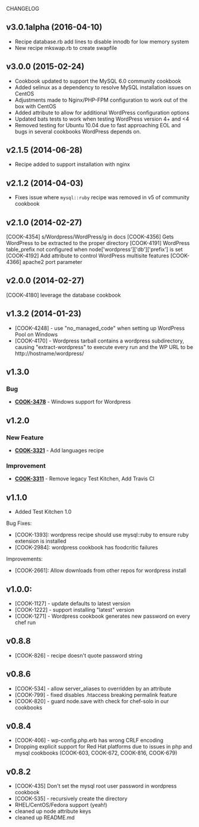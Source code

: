 CHANGELOG

v3.0.1alpha (2016-04-10)
------------------------
* Recipe database.rb add lines to disable innodb for low memory system
* New recipe mkswap.rb to create swapfile

v3.0.0 (2015-02-24)
-------------------
* Cookbook updated to support the MySQL 6.0 community cookbook
* Added selinux as a dependency to resolve MySQL installation issues on CentOS
* Adjustments made to Nginx/PHP-FPM configuration to work out of the box with CentOS
* Added attribute to allow for additional WordPress configuration options
* Updated bats tests to work when testing WordPress version 4+ and <4
* Removed testing for Ubuntu 10.04 due to fast approaching EOL and bugs in several cookbooks WordPress depends on.

v2.1.5 (2014-06-28)
-------------------
* Recipe added to support installation with nginx

v2.1.2 (2014-04-03)
-------------------
* Fixes issue where `mysql::ruby` recipe was removed in v5 of community cookbook

v2.1.0 (2014-02-27)
-------------------
[COOK-4354] s/Wordpress/WordPress/g in docs
[COOK-4356] Gets WordPress to be extracted to the proper directory
[COOK-4191] WordPress table_prefix not configured when node['wordpress']['db']['prefix'] is set
[COOK-4192] Add attribute to control WordPress multisite features
[COOK-4366] apache2 port parameter


v2.0.0 (2014-02-27)
-------------------
[COOK-4180] leverage the database cookbook


v1.3.2 (2014-01-23)
-------------------
* [COOK-4248] - use "no_managed_code" when setting up WordPress Pool on Windows
* [COOK-4170] - Wordpress tarball contains a wordpress subdirectory, causing "extract-wordpress" to execute every run and the WP URL to be http://hostname/wordpress/


v1.3.0
------
### Bug
- **[COOK-3478](https://tickets.opscode.com/browse/COOK-3478)** - Windows support for Wordpress


v1.2.0
------
### New Feature
- **[COOK-3321](https://tickets.opscode.com/browse/COOK-3321)** - Add languages recipe

### Improvement
- **[COOK-3311](https://tickets.opscode.com/browse/COOK-3311)** - Remove legacy Test Kitchen, Add Travis CI


v1.1.0
------
- Added Test Kitchen 1.0

Bug Fixes:
- [COOK-1393]: wordpress recipe should use mysql::ruby to ensure ruby extension is installed
- [COOK-2984]: wordpress cookbook has foodcritic failures

Improvements:
- [COOK-2661]: Allow downloads from other repos for wordpress install

v1.0.0:
-------
- [COOK-1127] - update defaults to latest version
- [COOK-1222] - support installing "latest" version
- [COOK-1271] - Wordpress cookbook generates new password on every chef run

v0.8.8
------
- [COOK-826] -  recipe doesn't quote password string

v0.8.6
------
- [COOK-534] - allow server_aliases to overridden by an attribute
- [COOK-799] - fixed disables .htaccess breaking permalink feature
- [COOK-820] - guard node.save with check for chef-solo in our cookbooks

v0.8.4
------
- [COOK-406] - wp-config.php.erb has wrong CRLF encoding
- Dropping explicit support for Red Hat platforms due to issues in php and mysql cookbooks (COOK-603, COOK-672, COOK-816, COOK-679)

v0.8.2
------
- [COOK-435] Don't set the mysql root user password in wordpress cookbook
- [COOK-535] - recursively create the directory
- RHEL/CentOS/Fedora support (yeah!)
- cleaned up node attribute keys
- cleaned up README.md
